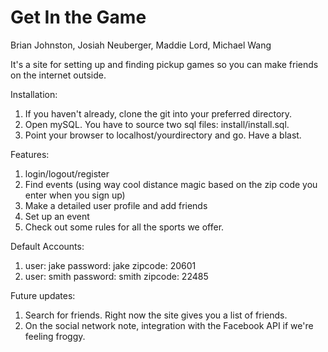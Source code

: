 Get In the Game
===========
Brian Johnston, Josiah Neuberger, Maddie Lord, Michael Wang

It's a site for setting up and finding pickup games so you can make friends on the internet outside.

Installation:

1. If you haven't already, clone the git into your preferred directory.
2. Open mySQL. You have to source two sql files: install/install.sql.
3. Point your browser to localhost/yourdirectory and go. Have a blast.

Features:

1. login/logout/register
2. Find events (using way cool distance magic based on the zip code you enter when you sign up)
3. Make a detailed user profile and add friends
4. Set up an event
5. Check out some rules for all the sports we offer.

Default Accounts:
1. user: jake password: jake zipcode: 20601
2. user: smith password: smith zipcode: 22485


Future updates:
1. Search for friends. Right now the site gives you a list of friends.
2. On the social network note, integration with the Facebook API if we're feeling froggy.
